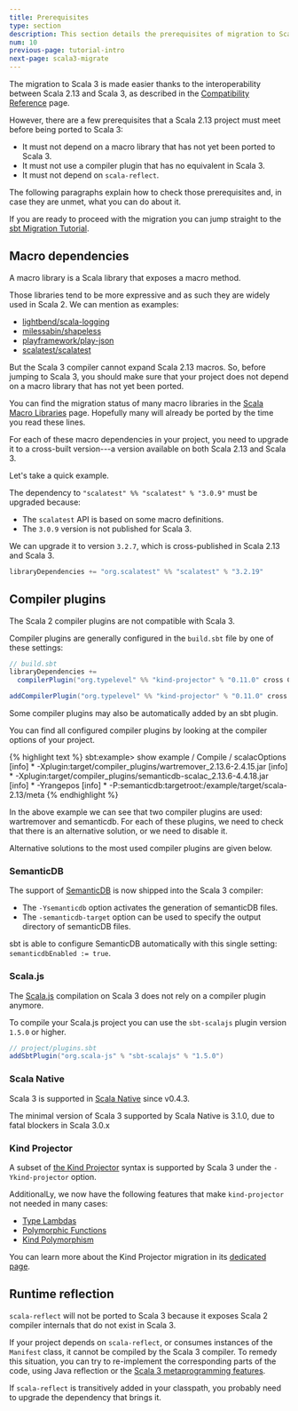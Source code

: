 ```yaml
---
title: Prerequisites
type: section
description: This section details the prerequisites of migration to Scala 3
num: 10
previous-page: tutorial-intro
next-page: scala3-migrate
---
```


The migration to Scala 3 is made easier thanks to the interoperability between Scala 2.13 and Scala 3, as described in the [Compatibility Reference](compatibility-intro.html) page.

However, there are a few prerequisites that a Scala 2.13 project must meet before being ported to Scala 3:
- It must not depend on a macro library that has not yet been ported to Scala 3.
- It must not use a compiler plugin that has no equivalent in Scala 3.
- It must not depend on `scala-reflect`.

The following paragraphs explain how to check those prerequisites and, in case they are unmet, what you can do about it.

If you are ready to proceed with the migration you can jump straight to the [sbt Migration Tutorial](tutorial-sbt.html).

## Macro dependencies

A macro library is a Scala library that exposes a macro method.

Those libraries tend to be more expressive and as such they are widely used in Scala 2.
We can mention as examples: 
- [lightbend/scala-logging](https://index.scala-lang.org/lightbend/scala-logging)
- [milessabin/shapeless](https://index.scala-lang.org/milessabin/shapeless)
- [playframework/play-json](https://index.scala-lang.org/playframework/play-json)
- [scalatest/scalatest](https://index.scala-lang.org/scalatest/scalatest)

But the Scala 3 compiler cannot expand Scala 2.13 macros.
So, before jumping to Scala 3, you should make sure that your project does not depend on a macro library that has not yet been ported.

You can find the migration status of many macro libraries in the [Scala Macro Libraries](https://scalacenter.github.io/scala-3-migration-guide/docs/macros/macro-libraries.html) page.
Hopefully many will already be ported by the time you read these lines.

For each of these macro dependencies in your project, you need to upgrade it to a cross-built version---a version available on both Scala 2.13 and Scala 3.

Let's take a quick example.

The dependency to `"scalatest" %% "scalatest" % "3.0.9"` must be upgraded because:
- The `scalatest` API is based on some macro definitions.
- The `3.0.9` version is not published for Scala 3.

We can upgrade it to version `3.2.7`, which is cross-published in Scala 2.13 and Scala 3.

```scala
libraryDependencies += "org.scalatest" %% "scalatest" % "3.2.19"
```

## Compiler plugins

The Scala 2 compiler plugins are not compatible with Scala 3.

Compiler plugins are generally configured in the `build.sbt` file by one of these settings:

```scala
// build.sbt
libraryDependencies +=
  compilerPlugin("org.typelevel" %% "kind-projector" % "0.11.0" cross CrossVersion.full)

addCompilerPlugin("org.typelevel" %% "kind-projector" % "0.11.0" cross CrossVersion.full)
```

Some compiler plugins may also be automatically added by an sbt plugin.

You can find all configured compiler plugins by looking at the compiler options of your project.

{% highlight text %}
sbt:example> show example / Compile / scalacOptions
[info] * -Xplugin:target/compiler_plugins/wartremover_2.13.6-2.4.15.jar
[info] * -Xplugin:target/compiler_plugins/semanticdb-scalac_2.13.6-4.4.18.jar
[info] * -Yrangepos
[info] * -P:semanticdb:targetroot:/example/target/scala-2.13/meta
{% endhighlight %}

In the above example we can see that two compiler plugins are used: wartremover and semanticdb.
For each of these plugins, we need to check that there is an alternative solution, or we need to disable it.

Alternative solutions to the most used compiler plugins are given below.

### SemanticDB

The support of [SemanticDB](https://scalameta.org/docs/semanticdb/guide.html) is now shipped into the Scala 3 compiler:
- The `-Ysemanticdb` option activates the generation of semanticDB files.
- The `-semanticdb-target` option can be used to specify the output directory of semanticDB files.

sbt is able to configure SemanticDB automatically with this single setting: `semanticdbEnabled := true`.

### Scala.js

The [Scala.js](https://www.scala-js.org/) compilation on Scala 3 does not rely on a compiler plugin anymore.

To compile your Scala.js project you can use the `sbt-scalajs` plugin version `1.5.0` or higher.

```scala
// project/plugins.sbt
addSbtPlugin("org.scala-js" % "sbt-scalajs" % "1.5.0")
```

### Scala Native

Scala 3 is supported in [Scala Native](https://scala-native.org/) since v0.4.3.

The minimal version of Scala 3 supported by Scala Native is 3.1.0, due to fatal blockers in Scala 3.0.x

### Kind Projector

A subset of [the Kind Projector](https://github.com/typelevel/kind-projector) syntax is supported by Scala 3 under the `-Ykind-projector` option.

AdditionalLy, we now have the following features that make `kind-projector` not needed in many cases:
- [Type Lambdas](http://dotty.epfl.ch/docs/reference/new-types/type-lambdas.html)
- [Polymorphic Functions](http://dotty.epfl.ch/docs/reference/new-types/polymorphic-function-types.html)
- [Kind Polymorphism](http://dotty.epfl.ch/docs/reference/other-new-features/kind-polymorphism.html)

You can learn more about the Kind Projector migration in its [dedicated page](plugin-kind-projector.html).

## Runtime reflection

`scala-reflect` will not be ported to Scala 3 because it exposes Scala 2 compiler internals that do not exist in Scala 3.

If your project depends on `scala-reflect`, or consumes instances of the `Manifest` class, it cannot be compiled by the Scala 3 compiler.
To remedy this situation, you can try to re-implement the corresponding parts of the code, using Java reflection or the [Scala 3 metaprogramming features](compatibility-metaprogramming.html).

If `scala-reflect` is transitively added in your classpath, you probably need to upgrade the dependency that brings it.
